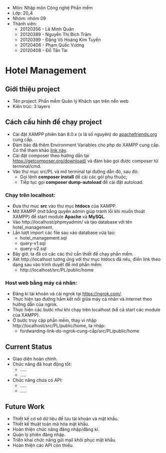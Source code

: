 - Môn: Nhập môn Công nghệ Phần mềm 
- Lớp: 20_4
- Nhóm: nhóm 09
- Thành viên:
    - 20120356 - Lê Minh Quân
    - 20120389 - Nguyễn Thị Bích Trâm
    - 20120399 - Đặng Võ Hoàng Kim Tuyền
    - 20120406 - Phạm Quốc Vương
    - 20120408 - Đỗ Tấn Tài

# Hotel Management

## Giới thiệu project
- Tên project: Phần mềm Quản lý Khách sạn trên nền web 
- Kiến trúc: 3 layers

## Cách cấu hình để chạy project
- Cài đặt XAMPP phiên bản 8.0.x (x là số nguyên) do [apachefriends.org](https://www.apachefriends.org/download.html) cung cấp.
- Đảm bảo đã thêm Environment Variables cho php do XAMPP cung cấp. Có thể tham khảo [link này](https://dinocajic.medium.com/add-xampp-php-to-environment-variables-in-windows-10-af20a765b0ce).
- Cài đặt composer theo hướng dẫn tại https://getcomposer.org/download/ và đảm bảo gọi được composer từ terminal/cmd.
- Vào thư mục src/PL và mở terminal tại đường dẫn đó, sau đó:
    - Gọi lệnh **composer install** để cài các gói phụ thuộc;
    - Tiếp tục gọi **composer dump-autoload** để cài đặt autoload.

### Chạy trên localhost:
- Đưa thư mục **src** vào thư mục **htdocs** của XAMPP.
- Mở XAMPP (mở bằng quyền admin giúp tránh lỗi khi muốn thoát XAMPP) để start module **Apache** và **MySQL**.
- Vào http://localhost/phpmyadmin/ và tạo database với tên hotel_management.
- Lần lượt import các file sau vào database vừa tạo:
    - hotel_management.sql
    - query-v1.sql
    - query-v2.sql
- Bây giờ, ta đã có các các thứ cần thiết để chạy phần mềm.
- Xét http://localhost tương ứng với thư mục htdocs đã nêu, điền link theo dạng sau vào trình duyệt để mở phần mềm:
    - http://localhost/src/PL/public/home

### Host web bằng máy cá nhân:
- Đăng kí tài khoản và cài ngrok tại https://ngrok.com/.
- Thực hiện tạo đường hầm kết nối giữa máy cá nhân và internet theo hướng dẫn của ngrok.
- Thực hiện các bước như khi chạy trên localhost (kể cả start các module của XAMPP).
- Ở bước truy cập phần mềm, thay vì nhập http://localhost/src/PL/public/home, ta nhập:
    - fordwarding-link-do-ngrok-cung-cấp/src/PL/public/home

## Current Status
- Giao diện hoàn chỉnh.
- Chức năng đã hoạt động tốt:
    - .....
    - .....
- Chức năng chưa có API:
    - .....
    - .....
## Future Work
- Thiết kế cơ sở dữ liệu để lưu tài khoản và mật khẩu.
- Thiết kế thuật toán mã hóa mật khẩu.
- Hoàn thiện chức năng đăng nhập/đăng kí.
- Quản lý phiên đăng nhập.
- Triển khai chức năng gửi mail khôi phục mật khẩu.
- Hoàn thiện các API còn thiếu.